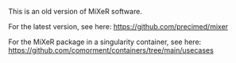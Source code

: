 This is an old version of MiXeR software. 

For the latest version, see here:
https://github.com/precimed/mixer

For the MiXeR package in a singularity container, see here:
https://github.com/comorment/containers/tree/main/usecases
